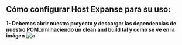 ## Cómo configurar Host Expanse para su uso:
**1- Debemos abrir nuestro proyecto y descargar las dependencias de nuestro POM.xml haciendo un clean and build tal y como se ve en la imágen**
![a](https://cdn.discordapp.com/attachments/696207974791643166/1172002459883937802/paso1.png?ex=655ebb59&is=654c4659&hm=a0986045a3dc46c507b24cd49ad9367eaeafc6e77cdfe12291364036e2bb0fbc&)
